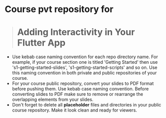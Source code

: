 # Course pvt repository for 
> # Adding Interactivity in Your Flutter App 

- Use kebab case naming convention for each repo directory name. For example, if your course section one is titled 'Getting Started' then use 's1-getting-started-slides', 's1-getting-started-scripts' and so on. Use this naming convention in both private and public repositories of your course. 
- For your course public repository, convert your slides to PDF format before pushing them. Use kebab case naming convention. Before converting slides to PDF make sure to remove or rearrange the overlapping elements from your slides. 
- Don't forget to delete all **placeholder** files and directories in your public course repository. Make it look clean and ready for viewers.  
